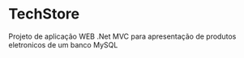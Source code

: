 # TechStore
Projeto de aplicação WEB .Net MVC para apresentação de produtos eletronicos de um banco MySQL
